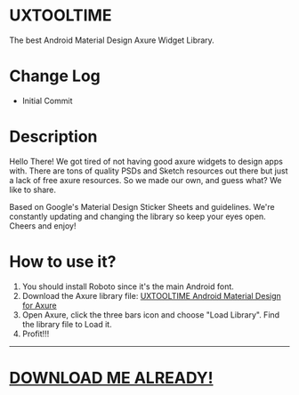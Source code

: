 # UXTOOLTIME
The best Android Material Design Axure Widget Library.

# Change Log
- Initial Commit

# Description
Hello There! We got tired of not having good axure widgets to design apps with. There are tons of quality PSDs and Sketch resources out there but just a lack of free axure resources. So we made our own, and guess what? We like to share.

Based on Google's Material Design Sticker Sheets and guidelines. We're constantly updating and changing the library so keep your eyes open. Cheers and enjoy!

# How to use it?
1. You should install Roboto since it's the main Android font. 
2. Download the Axure library file: [UXTOOLTIME Android Material Design for Axure](https://github.com/iamkeeler/UXTOOLTIMEAndroid/raw/master/UXTT-Android-Material-Design-V01.rplib "Just download it already ;)")
3. Open Axure, click the three bars icon and choose "Load Library". Find the library file to Load it.
4. Profit!!!

---

# [DOWNLOAD ME ALREADY!](https://github.com/iamkeeler/UXTOOLTIMEAndroid/raw/master/UXTT-Android-Material-Design-V01.rplib "Just download it already ;)")